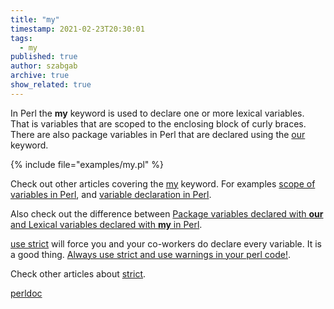 ```yaml
---
title: "my"
timestamp: 2021-02-23T20:30:01
tags:
  - my
published: true
author: szabgab
archive: true
show_related: true
---
```



In Perl the **my** keyword is used to declare one or more lexical variables. That is variables that are scoped to the enclosing block of curly braces.
There are also package variables in Perl that are declared using the [our](/our) keyword.


{% include file="examples/my.pl" %}

Check out other articles covering the [my](/search/my) keyword. For examples [scope of variables in Perl](/scope-of-variables-in-perl),
and [variable declaration in Perl](/variable-declaration-in-perl).


Also check out the difference between <a href="/package-variables-and-lexical-variables-in-perl">Package variables declared with **our** and Lexical variables declared with **my** in Perl</a>.

[use strict](/strict) will force you and your co-workers do declare every variable. It is a good thing. [Always use strict and use warnings in your perl code!](/always-use-strict-and-use-warnings).

Check other articles about [strict](/search/strict).

[perldoc](https://metacpan.org/pod/perlfunc#my-VARLIST)
